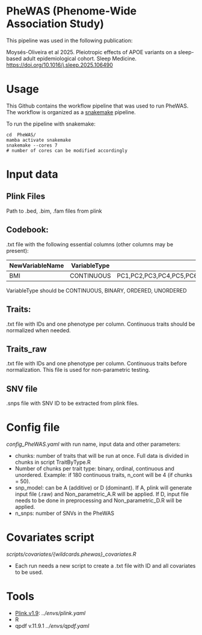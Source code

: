 # PheWAS (Phenome-Wide Association Study)
This pipeline was used in the following publication: 

Moysés-Oliveira et al 2025. Pleiotropic effects of APOE variants on a sleep-based adult epidemiological cohort. Sleep Medicine.
https://doi.org/10.1016/j.sleep.2025.106490


# Usage

This Github contains the workflow pipeline that was used to run PheWAS. The workflow is organized as a [snakemake](https://snakemake.readthedocs.io/en/stable/) pipeline. 

To run the pipeline with snakemake:
```console
cd  PheWAS/
mamba activate snakemake
snakemake --cores 7 
# number of cores can be modified accordingly
```

# Input data
## Plink Files
Path to .bed, .bim, .fam files from plink

## Codebook: 
.txt file with the following essential columns (other columns may be present):

|NewVariableName|VariableType|covariates|
| -------- | --- | --- | 
|BMI|CONTINUOUS|PC1,PC2,PC3,PC4,PC5,PC6,PC7,PC8,PC9,PC10,age,age2,sex,cce|

VariableType should be CONTINUOUS, BINARY, ORDERED, UNORDERED

## Traits:
.txt file with IDs and one phenotype per column. Continuous traits should be normalized when needed.

## Traits_raw
.txt file with IDs and one phenotype per column. Continuous traits before normalization. This file is used for non-parametric testing.

## SNV file 
.snps file with SNV ID to be extracted from plink files.

# Config file
*config_PheWAS.yaml* with run name, input data and other parameters:
- chunks: number of traits that will be run at once. Full data is divided in chunks in script TraitByType.R
- Number of chunks per trait type: binary, ordinal, continuous and unordered. Example: if 180 continuous traits, n_cont will be 4 (if chunks = 50).
- snp_model: can be A (additive) or D (dominant). If A, plink will generate input file (.raw) and Non_parametric_A.R will be applied. If D, input file needs to be done in preprocessing and Non_parametric_D.R will be applied.
- n_snps: number of SNVs in the PheWAS
  
# Covariates script
*scripts/covariates/{wildcards.phewas}_covariates.R*

- Each run needs a new script to create a .txt file with ID and all covariates to be used.

# Tools
- [Plink.v1.9](https://www.cog-genomics.org/plink/):  *../envs/plink.yaml*
- R 
- qpdf v.11.9.1 *../envs/qpdf.yaml*
